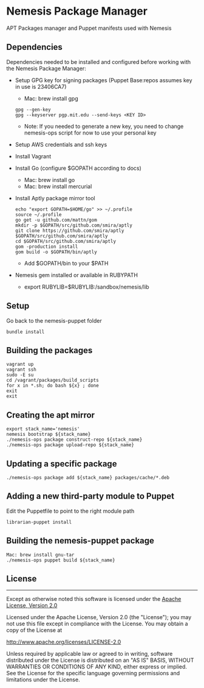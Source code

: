 # Nemesis Package Manager
APT Packages manager and Puppet manifests used with Nemesis


## Dependencies
Dependencies needed to be installed and configured before working with the Nemesis Package Manager:

  * Setup GPG key for signing packages (Puppet Base:repos assumes key in use is 23406CA7)
    
    * Mac: brew install gpg
    
    ````
    gpg --gen-key
    gpg --keyserver pgp.mit.edu --send-keys <KEY ID>
    ````
    
    * Note: If you needed to generate a new key, you need to change nemesis-ops script for now to use your personal key
    
  * Setup AWS credentials and ssh keys
  * Install Vagrant
  * Install Go (configure $GOPATH according to docs)
    * Mac: brew install go
    * Mac: brew install mercurial
  * Install Aptly package mirror tool

    ````
    echo "export GOPATH=$HOME/go" >> ~/.profile
    source ~/.profile
    go get -u github.com/mattn/gom
    mkdir -p $GOPATH/src/github.com/smira/aptly
    git clone https://github.com/smira/aptly $GOPATH/src/github.com/smira/aptly
    cd $GOPATH/src/github.com/smira/aptly
    gom -production install
    gom build -o $GOPATH/bin/aptly
    ````

    * Add $GOPATH/bin to your $PATH
  * Nemesis gem installed or available in RUBYPATH
    *  export RUBYLIB=$RUBYLIB:/sandbox/nemesis/lib

## Setup

Go back to the nemesis-puppet folder

    bundle install


## Building the packages

    vagrant up
    vagrant ssh
    sudo -E su
    cd /vagrant/packages/build_scripts
    for x in *.sh; do bash ${x} ; done
    exit
    exit


## Creating the apt mirror

    export stack_name='nemesis'
    nemesis bootstrap ${stack_name}
    ./nemesis-ops package construct-repo ${stack_name}
    ./nemesis-ops package upload-repo ${stack_name}


## Updating a specific package

    ./nemesis-ops package add ${stack_name} packages/cache/*.deb


## Adding a new third-party module to Puppet
Edit the Puppetfile to point to the right module path

    librarian-puppet install


## Building the nemesis-puppet package

    Mac: brew install gnu-tar
    ./nemesis-ops puppet build ${stack_name}


## License
---
Except as otherwise noted this software is licensed under the [Apache License, Version 2.0](http://www.apache.org/licenses/LICENSE-2.0.html)

Licensed under the Apache License, Version 2.0 (the "License");
you may not use this file except in compliance with the License.
You may obtain a copy of the License at

  http://www.apache.org/licenses/LICENSE-2.0

Unless required by applicable law or agreed to in writing, software
distributed under the License is distributed on an "AS IS" BASIS,
WITHOUT WARRANTIES OR CONDITIONS OF ANY KIND, either express or implied.
See the License for the specific language governing permissions and
limitations under the License.
